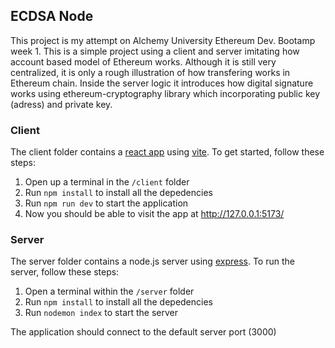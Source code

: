 ## ECDSA Node

This project is my attempt on Alchemy University Ethereum Dev. Bootamp week 1. This is a simple project using a client and server imitating how account based model of Ethereum works. Although it is still very centralized, it is only a rough illustration of how transfering works in Ethereum chain. Inside the server logic it introduces how digital signature works using ethereum-cryptography library which incorporating public key (adress) and private key.
 
### Client

The client folder contains a [react app](https://reactjs.org/) using [vite](https://vitejs.dev/). To get started, follow these steps:

1. Open up a terminal in the `/client` folder
2. Run `npm install` to install all the depedencies
3. Run `npm run dev` to start the application 
4. Now you should be able to visit the app at http://127.0.0.1:5173/

### Server

The server folder contains a node.js server using [express](https://expressjs.com/). To run the server, follow these steps:

1. Open a terminal within the `/server` folder 
2. Run `npm install` to install all the depedencies 
3. Run `nodemon index` to start the server 

The application should connect to the default server port (3000) 